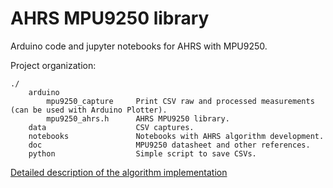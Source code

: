 # AHRS MPU9250 library

Arduino code and jupyter notebooks for AHRS with MPU9250.

Project organization:

~~~
./
	arduino 	
		mpu9250_capture		Print CSV raw and processed measurements (can be used with Arduino Plotter).
		mpu9250_ahrs.h      AHRS MPU9250 library.
	data 					CSV captures.
	notebooks				Notebooks with AHRS algorithm development.
	doc						MPU9250 datasheet and other references.
	python					Simple script to save CSVs.
~~~

[Detailed description of the algorithm implementation](notebooks/01%20-%20BasicAHRS.ipynb)